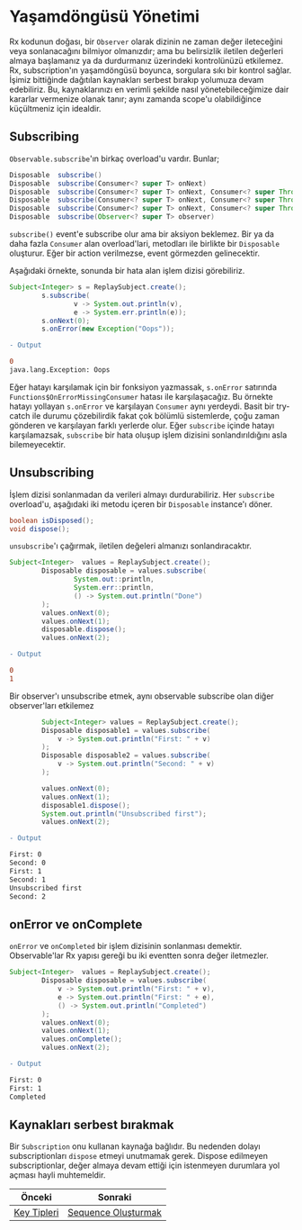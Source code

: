 # Yaşamdöngüsü Yönetimi

Rx kodunun doğası, bir `Observer` olarak dizinin ne zaman değer ileteceğini veya sonlanacağını bilmiyor olmanızdır; ama bu belirsizlik iletilen değerleri almaya başlamanız ya da durdurmanız üzerindeki kontrolünüzü etkilemez. Rx, subscription'ın yaşamdöngüsü boyunca, sorgulara sıkı bir kontrol sağlar. İşimiz bittiğinde dağıtılan kaynakları serbest bırakıp yolumuza devam edebiliriz. Bu, kaynaklarınızı en verimli şekilde nasıl yönetebileceğimize dair kararlar vermenize olanak tanır; aynı zamanda scope'u olabildiğince küçültmeniz için idealdir.

## Subscribing
`Observable.subscribe`'ın birkaç overload'u vardır. Bunlar;

```java
Disposable 	subscribe()
Disposable 	subscribe(Consumer<? super T> onNext)
Disposable 	subscribe(Consumer<? super T> onNext, Consumer<? super Throwable> onError)
Disposable 	subscribe(Consumer<? super T> onNext, Consumer<? super Throwable> onError, Action onComplete)
Disposable 	subscribe(Consumer<? super T> onNext, Consumer<? super Throwable> onError, Action onComplete, Consumer<? super Disposable> onSubscribe)
Disposable 	subscribe(Observer<? super T> observer)
```

`subscribe()` event'e subscribe olur ama bir aksiyon beklemez. Bir ya da daha fazla `Consumer` alan overload'lari, metodları ile birlikte bir `Disposable` oluşturur. Eğer bir action verilmezse, event görmezden gelinecektir.

Aşağıdaki örnekte, sonunda bir hata alan işlem dizisi görebiliriz.

```java
Subject<Integer> s = ReplaySubject.create();
        s.subscribe(
                v -> System.out.println(v),
                e -> System.err.println(e));
        s.onNext(0);
        s.onError(new Exception("Oops"));
```

```diff
- Output 

0
java.lang.Exception: Oops
```

Eğer hatayı karşılamak için bir fonksiyon yazmassak, `s.onError` satırında `Functions$OnErrorMissingConsumer` hatası ile karşılaşacağız. Bu örnekte hatayı yollayan `s.onError` ve karşılayan `Consumer` aynı yerdeydi. Basit bir try-catch ile durumu çözebilirdik fakat çok bölümlü sistemlerde, çoğu zaman gönderen ve karşılayan farklı yerlerde olur. Eğer `subscribe` içinde hatayı karşılamazsak, `subscribe` bir hata oluşup işlem dizisini sonlandırıldığını asla bilemeyecektir.

## Unsubscribing
İşlem dizisi sonlanmadan da verileri almayı durdurabiliriz.  Her `subscribe` overload'u, aşağıdaki iki metodu içeren bir `Disposable` instance'ı döner.

```java
boolean isDisposed();
void dispose();
```

`unsubscribe`'ı çağırmak, iletilen değeleri almanızı sonlandıracaktır.

```java
Subject<Integer>  values = ReplaySubject.create();
        Disposable disposable = values.subscribe(
                System.out::println,
                System.err::println,
                () -> System.out.println("Done")
        );
        values.onNext(0);
        values.onNext(1);
        disposable.dispose();
        values.onNext(2);
```

```diff
- Output 

0
1
```

Bir observer'ı unsubscribe etmek, aynı observable subscribe olan diğer observer'ları etkilemez

```java
        Subject<Integer> values = ReplaySubject.create();
        Disposable disposable1 = values.subscribe(
            v -> System.out.println("First: " + v)
        );
        Disposable disposable2 = values.subscribe(
            v -> System.out.println("Second: " + v)
        );

        values.onNext(0);
        values.onNext(1);
        disposable1.dispose();
        System.out.println("Unsubscribed first");
        values.onNext(2);

```


```diff
- Output 

First: 0
Second: 0
First: 1
Second: 1
Unsubscribed first
Second: 2
```

## onError ve onComplete

`onError` ve `onCompleted` bir işlem dizisinin sonlanması demektir. Observable'lar Rx yapısı gereği bu iki eventten sonra değer iletmezler.

```java
Subject<Integer>  values = ReplaySubject.create();
        Disposable disposable = values.subscribe(
            v -> System.out.println("First: " + v),
            e -> System.out.println("First: " + e),
            () -> System.out.println("Completed")
        );
        values.onNext(0);
        values.onNext(1);
        values.onComplete();
        values.onNext(2);
```       


```diff
- Output 

First: 0
First: 1
Completed
```

## Kaynakları serbest bırakmak

Bir `Subscription` onu kullanan kaynağa bağlıdır. Bu nedenden dolayı subscriptionları `dispose` etmeyi unutmamak gerek. Dispose edilmeyen subscriptionlar, değer almaya devam ettiği için istenmeyen durumlara yol açması hayli muhtemeldir.



| Önceki | Sonraki |
|---|---|
| [Key Tipleri](https://github.com/AtaerCaner/RxJavaya-Giris/blob/master/Part%201%20-%20Baslarken/2.%20Key%20Tipleri.md)  |[Sequence Oluşturmak](https://github.com/AtaerCaner/RxJavaya-Giris/blob/master/Part%202%20-%20Sequence%20Temelleri/1.%20Sequence%20Olu%C5%9Fturmak.md) |


